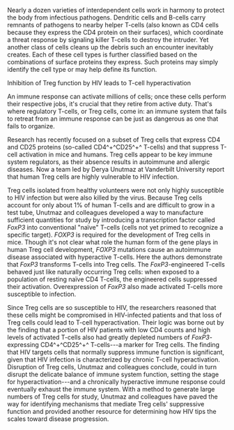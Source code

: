 Nearly a dozen varieties of interdependent cells work in harmony to
protect the body from infectious pathogens. Dendritic cells and B-cells
carry remnants of pathogens to nearby helper T-cells (also known as CD4
cells because they express the CD4 protein on their surfaces), which
coordinate a threat response by signaling killer T-cells to destroy the
intruder. Yet another class of cells cleans up the debris such an
encounter inevitably creates. Each of these cell types is further
classified based on the combinations of surface proteins they express.
Such proteins may simply identify the cell type or may help define its
function.

Inhibition of Treg function by HIV leads to T-cell hyperactivation

An immune response can activate millions of cells; once these cells
perform their respective jobs, it\'s crucial that they retire from
active duty. That\'s where regulatory T-cells, or Treg cells, come in:
an immune system that fails to retreat from an immune response can be
just as dangerous as one that fails to organize.

Research has recently focused on a subset of Treg cells that express CD4
and CD25 proteins (so-called CD4^+^CD25^+^ T-cells) and that suppress
T-cell activation in mice and humans. Treg cells appear to be key immune
system regulators, as their absence results in autoimmune and allergic
diseases. Now a team led by Derya Unutmaz at Vanderbilt University
report that human Treg cells are highly vulnerable to HIV infection.

Treg cells isolated from healthy volunteers were not only highly
susceptible to HIV infection but were also killed by the virus. Because
Treg cells account for only about 1% of human T-cells and are difficult
to grow in a test tube, Unutmaz and colleagues developed a way to
manufacture sufficient quantities for study by introducing a
transcription factor called *FoxP3* into conventional "naïve" T-cells
(cells not yet primed to recognize a specific target). *FOXP3* is
required for the development of Treg cells in mice. Though it\'s not
clear what role the human form of the gene plays in human Treg cell
development, *FOXP3* mutations cause an autoimmune disease associated
with hyperactive T-cells. Here the authors demonstrate that *FoxP3*
transforms T-cells into Treg cells. The *FoxP3*-engineered T-cells
behaved just like naturally occurring Treg cells: when exposed to a
population of resting naïve CD4 T-cells, the engineered cells suppressed
their activation. Overexpression of *FoxP3* also made activated T-cells
more susceptible to infection.

Since Treg cells are so susceptible to HIV, the researchers reasoned
that these cells might be compromised in HIV-infected patients and that
loss of Treg cells could lead to T-cell hyperactivation. Their logic was
borne out by the finding that a portion of HIV patients with low CD4
counts and high levels of activated T-cells also had greatly depleted
numbers of *FoxP3*-expressing CD4^+^CD25^+^ T-cells---a marker for Treg
cells. The finding that HIV targets cells that normally suppress immune
function is significant, given that HIV infection is characterized by
chronic T-cell hyperactivation. Disruption of Treg cells, Unutmaz and
colleagues conclude, could in turn disrupt the delicate balance of
immune system function, setting the stage for hyperactivation---and a
chronically hyperactive immune response could eventually exhaust the
immune system. With a method to generate large numbers of Treg cells for
study, Unutmaz and colleagues have paved the way for identifying
mechanisms that mediate Treg cells\' suppressive function and provided
another resource for determining how HIV tips the scales toward disease
progression.
